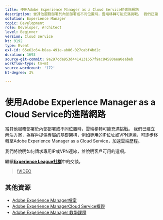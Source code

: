 ```yaml
---
title: 使用Adobe Experience Manager as a Cloud Service的進階網路
description: 當其他服務部署於內部部署或不同位置時，雲端移轉可能充滿挑戰。 我們已建立解決方案，為客戶提供專屬的基礎架構，例如專用的IP位址或VPN連線，可逐步移轉至Adobe Experience Manager as a Cloud Service，加速雲端歷程。
solution: Experience Manager
topic: Development
role: Developer, Architect
level: Beginner
version: Cloud Service
kt: 9192
type: Event
exl-id: 65e62c64-b8aa-491e-ab86-027cabf4bd2c
duration: 1693
source-git-commit: 9a297cda953d4414131657f9ac84580aea0eabeb
workflow-type: tm+mt
source-wordcount: '172'
ht-degree: 3%

---
```


# 使用Adobe Experience Manager as a Cloud Service的進階網路

當其他服務部署於內部部署或不同位置時，雲端移轉可能充滿挑戰。  我們已建立解決方案，為客戶提供專屬的基礎架構，例如專用的IP位址或VPN連線，可逐步移轉至Adobe Experience Manager as a Cloud Service，加速雲端歷程。

我們將說明如何請求專用IP或VPN連線，並說明客戶可用的選項。

繼續&#x200B;**[Experience League社群](https://adobe.ly/3EUTdAo)**&#x200B;中的交談。

>[!VIDEO](https://video.tv.adobe.com/v/337898/?quality=12&learn=on&hidetitle=true)

## 其他資源

- [Adobe Experience Manager檔案](https://experienceleague.adobe.com/docs/experience-manager-cloud-service.html)
- [Adobe Experience ManagerCloud Service概觀](https://experienceleague.adobe.com/docs/experience-manager-cloud-service/overview/home.html)
- [Adobe Experience Manager 教學課程](https://experienceleague.adobe.com/docs/experience-manager-tutorials.html)
